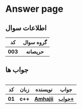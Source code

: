 # Answer page


## اطلاعات سوال

<table>
  
  <tr>
    <th>کد</th>
    <th>گروه سوال</th>
  </tr>
  <tr>
    <th>003</th>
    <th> حریصانه </th>
  </tr>
<table>


## جواب ها
<table>
  <tr>
    <th>کد</th>
    <th>زبان</th>
    <th>نویسنده</th>
    <th>جواب</th>
  </tr>




  <tr>
    <th>01</th>
    <th>c++</th>
    <th>
      <a href='https://github.com/amhajii'>Amhajii</a></th>
    <th>
        <a href='https://github.com/amhajii/Algo_Keys/tree/main/001/003/01'>جواب+</a>
    </th>
  </tr>



<!-- 
  <tr>
    <th>{ID}</th>
    <th>{Language}</th>
    <th>{author}</th>
    <th>
        <a href='https://github.com/amhajii/Algo_Keys/tree/main/{Folder}/{Question}/{AnswerID}'>جواب+</a>
    </th>
  </tr> -->




<table>